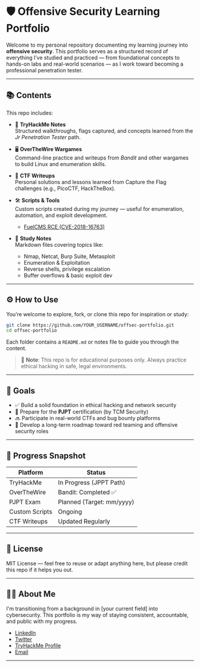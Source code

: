 # 🛡️ Offensive Security Learning Portfolio

Welcome to my personal repository documenting my learning journey into **offensive security**. This portfolio serves as a structured record of everything I’ve studied and practiced — from foundational concepts to hands-on labs and real-world scenarios — as I work toward becoming a professional penetration tester.

---

## 📚 Contents

This repo includes:

- 🔐 **TryHackMe Notes**  
  Structured walkthroughs, flags captured, and concepts learned from the *Jr Penetration Tester* path.

- 🖥️ **OverTheWire Wargames**  
  Command-line practice and writeups from *Bandit* and other wargames to build Linux and enumeration skills.

- 🧪 **CTF Writeups**  
  Personal solutions and lessons learned from Capture the Flag challenges (e.g., PicoCTF, HackTheBox).

- 🛠️ **Scripts & Tools**  
  Custom scripts created during my journey — useful for enumeration, automation, and exploit development.
  - [FuelCMS RCE (CVE-2018-16763)](https://github.com/dv-smith/fuelcms-rce)


- 📝 **Study Notes**  
  Markdown files covering topics like:
  - Nmap, Netcat, Burp Suite, Metasploit
  - Enumeration & Exploitation
  - Reverse shells, privilege escalation
  - Buffer overflows & basic exploit dev

---

## ⚙️ How to Use

You’re welcome to explore, fork, or clone this repo for inspiration or study:

```bash
git clone https://github.com/YOUR_USERNAME/offsec-portfolio.git
cd offsec-portfolio
```

Each folder contains a `README.md` or notes file to guide you through the content.

> 🧠 **Note**: This repo is for educational purposes only. Always practice ethical hacking in safe, legal environments.

---

## 🧭 Goals

- ✅ Build a solid foundation in ethical hacking and network security  
- 🚧 Prepare for the **PJPT** certification (by TCM Security)  
- 🔜 Participate in real-world CTFs and bug bounty platforms  
- 🧠 Develop a long-term roadmap toward red teaming and offensive security roles

---

## 📅 Progress Snapshot

| Platform        | Status                  |
|----------------|-------------------------|
| TryHackMe       | In Progress (JPPT Path) |
| OverTheWire     | Bandit: Completed ✅     |
| PJPT Exam       | Planned (Target: mm/yyyy) |
| Custom Scripts  | Ongoing                 |
| CTF Writeups    | Updated Regularly       |

---

## 📜 License

MIT License — feel free to reuse or adapt anything here, but please credit this repo if it helps you out.

---

## 🙋‍♂️ About Me

I'm transitioning from a background in [your current field] into cybersecurity. This portfolio is my way of staying consistent, accountable, and public with my progress.

- [LinkedIn](#)
- [Twitter](#)
- [TryHackMe Profile](#)
- [Email](#)

---
